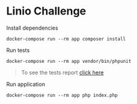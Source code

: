# Linio Challenge

Install dependencies

```
docker-compose run --rm app composer install
```

Run tests

```
docker-compose run --rm app vendor/bin/phpunit
```

> To see the tests report [click here](http://localhost:9000/)

Run application

```
docker-compose run --rm app php index.php
```
